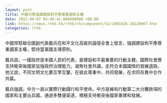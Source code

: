```yaml
---
layout: post
title: 中國代表強調建設和平應尊重國家主權
date: 2022-09-07 04:49:42.000000000 +08:00
link: https://news.rthk.hk/rthk/ch/component/k2/1665826-20220907.htm
categories: rthk
---
```


中國常駐聯合國副代表戴兵在和平文化高級別論壇全會上發言，強調建設和平應尊重國家主權，堅持當事國主導原則。

戴兵說，一國政府是本國人民的代表，是建設和平最重要的行動主體，國際社會應支持衝突後國家加強政府治理能力，凝聚社會共識，走符合本國國情的發展道路。他又說，不同文明文化要互學互鑒，在彼此尊重中，共同發展，在求同存異中合作共贏。

戴兵強調，中方一直以實際行動踐行和平使命。中方是維和行動第二大分攤款項的國家和主要出兵國，通過多雙邊渠道，積極支持衝突後國家重建和發展。
